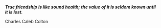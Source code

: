 _**True friendship is like sound health; the value of it is seldom known until it is lost.**_

Charles Caleb Colton